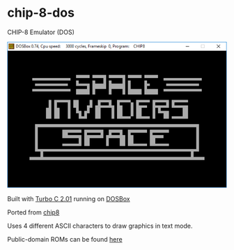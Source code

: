 # chip-8-dos
CHIP-8 Emulator (DOS)

![chip8-dos](shot.png)

Built with [Turbo C 2.01](http://cc.embarcadero.com/item/25636) running on [DOSBox](http://www.dosbox.com)

Ported from [chip8](https://github.com/diogoeichert/chip-8)

Uses 4 different ASCII characters to draw graphics in text mode.

Public-domain ROMs can be found [here](/roms)
